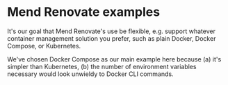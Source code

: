 # Mend Renovate examples

It's our goal that Mend Renovate's use be flexible, e.g. support whatever container management solution you prefer, such as plain Docker, Docker Compose, or Kubernetes.

We've chosen Docker Compose as our main example here because (a) it's simpler than Kubernetes, (b) the number of environment variables necessary would look unwieldy to Docker CLI commands.
